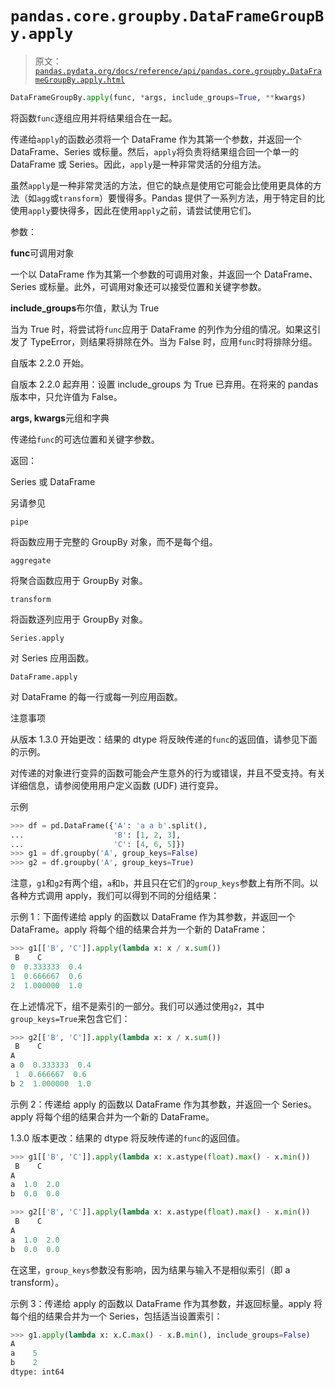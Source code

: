 # `pandas.core.groupby.DataFrameGroupBy.apply`

> 原文：[`pandas.pydata.org/docs/reference/api/pandas.core.groupby.DataFrameGroupBy.apply.html`](https://pandas.pydata.org/docs/reference/api/pandas.core.groupby.DataFrameGroupBy.apply.html)

```py
DataFrameGroupBy.apply(func, *args, include_groups=True, **kwargs)
```

将函数`func`逐组应用并将结果组合在一起。

传递给`apply`的函数必须将一个 DataFrame 作为其第一个参数，并返回一个 DataFrame、Series 或标量。然后，`apply`将负责将结果组合回一个单一的 DataFrame 或 Series。因此，`apply`是一种非常灵活的分组方法。

虽然`apply`是一种非常灵活的方法，但它的缺点是使用它可能会比使用更具体的方法（如`agg`或`transform`）要慢得多。Pandas 提供了一系列方法，用于特定目的比使用`apply`要快得多，因此在使用`apply`之前，请尝试使用它们。

参数：

**func**可调用对象

一个以 DataFrame 作为其第一个参数的可调用对象，并返回一个 DataFrame、Series 或标量。此外，可调用对象还可以接受位置和关键字参数。

**include_groups**布尔值，默认为 True

当为 True 时，将尝试将`func`应用于 DataFrame 的列作为分组的情况。如果这引发了 TypeError，则结果将排除在外。当为 False 时，应用`func`时将排除分组。

自版本 2.2.0 开始。

自版本 2.2.0 起弃用：设置 include_groups 为 True 已弃用。在将来的 pandas 版本中，只允许值为 False。

**args, kwargs**元组和字典

传递给`func`的可选位置和关键字参数。

返回：

Series 或 DataFrame

另请参见

`pipe`

将函数应用于完整的 GroupBy 对象，而不是每个组。

`aggregate`

将聚合函数应用于 GroupBy 对象。

`transform`

将函数逐列应用于 GroupBy 对象。

`Series.apply`

对 Series 应用函数。

`DataFrame.apply`

对 DataFrame 的每一行或每一列应用函数。

注意事项

从版本 1.3.0 开始更改：结果的 dtype 将反映传递的`func`的返回值，请参见下面的示例。

对传递的对象进行变异的函数可能会产生意外的行为或错误，并且不受支持。有关详细信息，请参阅使用用户定义函数 (UDF) 进行变异。

示例

```py
>>> df = pd.DataFrame({'A': 'a a b'.split(),
...                    'B': [1, 2, 3],
...                    'C': [4, 6, 5]})
>>> g1 = df.groupby('A', group_keys=False)
>>> g2 = df.groupby('A', group_keys=True) 
```

注意，`g1`和`g2`有两个组，`a`和`b`，并且只在它们的`group_keys`参数上有所不同。以各种方式调用 apply，我们可以得到不同的分组结果：

示例 1：下面传递给 apply 的函数以 DataFrame 作为其参数，并返回一个 DataFrame。apply 将每个组的结果合并为一个新的 DataFrame：

```py
>>> g1[['B', 'C']].apply(lambda x: x / x.sum())
 B    C
0  0.333333  0.4
1  0.666667  0.6
2  1.000000  1.0 
```

在上述情况下，组不是索引的一部分。我们可以通过使用`g2`，其中`group_keys=True`来包含它们：

```py
>>> g2[['B', 'C']].apply(lambda x: x / x.sum())
 B    C
A
a 0  0.333333  0.4
 1  0.666667  0.6
b 2  1.000000  1.0 
```

示例 2：传递给 apply 的函数以 DataFrame 作为其参数，并返回一个 Series。apply 将每个组的结果合并为一个新的 DataFrame。

1.3.0 版本更改：结果的 dtype 将反映传递的`func`的返回值。

```py
>>> g1[['B', 'C']].apply(lambda x: x.astype(float).max() - x.min())
 B    C
A
a  1.0  2.0
b  0.0  0.0 
```

```py
>>> g2[['B', 'C']].apply(lambda x: x.astype(float).max() - x.min())
 B    C
A
a  1.0  2.0
b  0.0  0.0 
```

在这里，`group_keys`参数没有影响，因为结果与输入不是相似索引（即 a transform）。

示例 3：传递给 apply 的函数以 DataFrame 作为其参数，并返回标量。apply 将每个组的结果合并为一个 Series，包括适当设置索引：

```py
>>> g1.apply(lambda x: x.C.max() - x.B.min(), include_groups=False)
A
a    5
b    2
dtype: int64 
```
